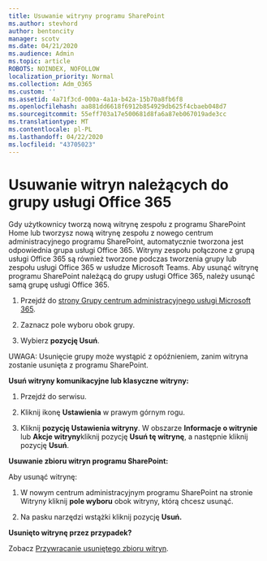 ```yaml
---
title: Usuwanie witryny programu SharePoint
ms.author: stevhord
author: bentoncity
manager: scotv
ms.date: 04/21/2020
ms.audience: Admin
ms.topic: article
ROBOTS: NOINDEX, NOFOLLOW
localization_priority: Normal
ms.collection: Adm_O365
ms.custom: ''
ms.assetid: 4a71f3cd-000a-4a1a-b42a-15b70a8fb6f8
ms.openlocfilehash: aa881dd6618f6912b854929db625f4cbaeb048d7
ms.sourcegitcommit: 55eff703a17e500681d8fa6a87eb067019ade3cc
ms.translationtype: MT
ms.contentlocale: pl-PL
ms.lasthandoff: 04/22/2020
ms.locfileid: "43705023"
---
```

# <a name="delete-sites-that-belong-to-an-office-365-group"></a>Usuwanie witryn należących do grupy usługi Office 365

Gdy użytkownicy tworzą nową witrynę zespołu z programu SharePoint Home lub tworzysz nową witrynę zespołu z nowego centrum administracyjnego programu SharePoint, automatycznie tworzona jest odpowiednia grupa usługi Office 365. Witryny zespołu połączone z grupą usługi Office 365 są również tworzone podczas tworzenia grupy lub zespołu usługi Office 365 w usłudze Microsoft Teams. Aby usunąć witrynę programu SharePoint należącą do grupy usługi Office 365, należy usunąć samą grupę usługi Office 365. 
  
1. Przejdź do [strony Grupy centrum administracyjnego usługi Microsoft 365](https://portal.office.com/adminportal/home#/groups).
    
2. Zaznacz pole wyboru obok grupy.
    
3. Wybierz **pozycję Usuń**.
    
UWAGA: Usunięcie grupy może wystąpić z opóźnieniem, zanim witryna zostanie usunięta z programu SharePoint.
  
**Usuń witryny komunikacyjne lub klasyczne witryny:**

1. Przejdź do serwisu.
  
2. Kliknij ikonę **Ustawienia** w prawym górnym rogu. 
  
3. Kliknij **pozycję Ustawienia witryny**. W obszarze **Informacje o witrynie** lub **Akcje witryny**kliknij pozycję **Usuń tę witrynę**, a następnie kliknij pozycję **Usuń**.
  
**Usuwanie zbioru witryn programu SharePoint:**

Aby usunąć witrynę:
  
1. W nowym centrum administracyjnym programu SharePoint na stronie Witryny kliknij **pole wyboru** obok witryny, którą chcesz usunąć. 
    
2. Na pasku narzędzi wstążki kliknij pozycję **Usuń.**
    
**Usunięto witrynę przez przypadek?**

Zobacz [Przywracanie usuniętego zbioru witryn](https://go.microsoft.com/fwlink/?linkid=867660).
  

